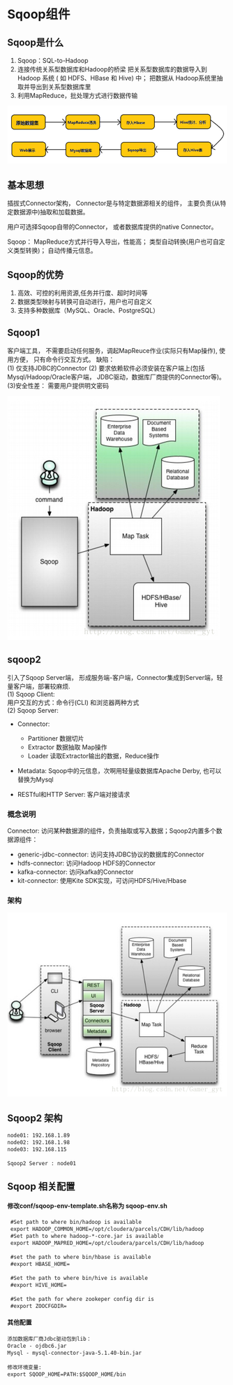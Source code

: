 # Sqoop组件

## Sqoop是什么
1. Sqoop：SQL-to-Hadoop
2. 连接传统关系型数据库和Hadoop的桥梁 把关系型数据库的数据导入到Hadoop 系统 ( 如 HDFS、HBase 和 Hive) 中； 把数据从 Hadoop系统里抽取并导出到关系型数据库里
3. 利用MapReduce，批处理方式进行数据传输

![](./img/sqoop是什么.png)

## 基本思想

插拔式Connector架构， Connector是与特定数据源相关的组件， 主要负责(从特定数据源中)抽取和加载数据。

用户可选择Sqoop自带的Connector， 或者数据库提供的native Connector。

Sqoop： MapReduce方式并行导入导出，性能高； 类型自动转换(用户也可自定义类型转换)； 自动传播元信息。

## Sqoop的优势

1. 高效、可控的利用资源,任务并行度、超时时间等
2. 数据类型映射与转换可自动进行，用户也可自定义
3. 支持多种数据库（MySQL、Oracle、PostgreSQL）

## Sqoop1 
客户端工具， 不需要启动任何服务，调起MapReuce作业(实际只有Map操作), 使用方便， 只有命令行交互方式。
缺陷：<br/>
(1) 仅支持JDBC的Connector
(2) 要求依赖软件必须安装在客户端上(包括Mysql/Hadoop/Oracle客户端， JDBC驱动，数据库厂商提供的Connector等)。
(3)安全性差： 需要用户提供明文密码

![](./img/sqoop1架构.png)

## sqoop2

引入了Sqoop Server端， 形成服务端-客户端，Connector集成到Server端，轻量客户端，部署较麻烦.<br/>
(1) Sqoop Client:<br/>
用户交互的方式：命令行(CLI) 和浏览器两种方式<br/>
(2) Sqoop Server:<br/>

* Connector:
	* Partitioner 数据切片
	* Extractor 数据抽取 Map操作
	* Loader 读取Extractor输出的数据，Reduce操作

* Metadata: Sqoop中的元信息，次啊用轻量级数据库Apache Derby, 也可以替换为Mysql

* RESTful和HTTP Server: 客户端对接请求

### 概念说明

Connector: 访问某种数据源的组件，负责抽取或写入数据；Sqoop2内置多个数据源组件：<br>

*  generic-jdbc-connector: 访问支持JDBC协议的数据库的Connector
*  hdfs-connector: 访问Hadoop HDFS的Connector
*  kafka-connector: 访问kafka的Connector
*  kit-connector: 使用Kite SDK实现，可访问HDFS/Hive/Hbase

### 架构

![](./img/sqoop2架构.png)

## Sqoop2 架构
	node01:	192.168.1.89  
	node02:	192.168.1.98 
	node03:	192.168.115
	
	Sqoop2 Server : node01

## Sqoop 相关配置 <br/>

#### 修改conf/sqoop-env-template.sh名称为 sqoop-env.sh
	 #Set path to where bin/hadoop is available
	 export HADOOP_COMMON_HOME=/opt/cloudera/parcels/CDH/lib/hadoop
	 #Set path to where hadoop-*-core.jar is available
	 export HADOOP_MAPRED_HOME=/opt/cloudera/parcels/CDH/lib/hadoop
	 
	 #set the path to where bin/hbase is available
	 #export HBASE_HOME=
	  
	 #Set the path to where bin/hive is available
	 #export HIVE_HOME=
	  
	 #Set the path for where zookeper config dir is
	 #export ZOOCFGDIR=

#### 其他配置
	添加数据库厂商Jdbc驱动包到lib：
	Oracle - ojdbc6.jar
	Mysql - mysql-connector-java-5.1.40-bin.jar
	
	修改环境变量:
	export SQOOP_HOME=PATH:$SQOOP_HOME/bin
